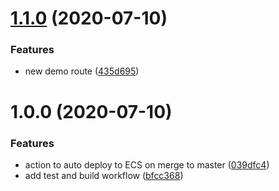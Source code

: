 # [1.1.0](https://github.com/JackOHara/actions-demo/compare/v1.0.0...v1.1.0) (2020-07-10)


### Features

* new demo route ([435d695](https://github.com/JackOHara/actions-demo/commit/435d6956aad27ec45becbdbdc1a582e3b344f42c))

# 1.0.0 (2020-07-10)


### Features

* action to auto deploy to ECS on merge to master ([039dfc4](https://github.com/JackOHara/actions-demo/commit/039dfc482688310774b3a696b48b7e5c05843001))
* add test and build workflow ([bfcc368](https://github.com/JackOHara/actions-demo/commit/bfcc36855afe4f9bac11e3304ac97254d6b6b572))
